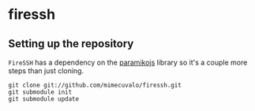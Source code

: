 # firessh

## Setting up the repository

`FireSSH` has a dependency on the [paramikojs](https://github.com/mimecuvalo/paramikojs) library so it's a couple more steps than just cloning.

    git clone git://github.com/mimecuvalo/firessh.git
    git submodule init
    git submodule update
